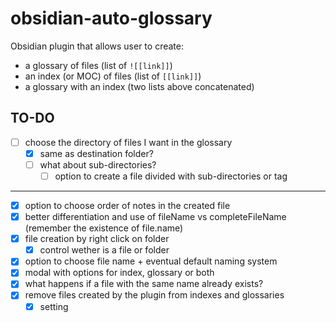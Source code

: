 # obsidian-auto-glossary
Obsidian plugin that allows user to create:
- a glossary of files (list of `![[link]]`)
- an index (or MOC) of files (list of `[[link]]`)
- a glossary with an index (two lists above concatenated)
## TO-DO
- [ ] choose the directory of files I want in the glossary
	- [x] same as destination folder?
	- [ ] what about sub-directories?
		- [ ] option to create a file divided with sub-directories or tag
***
- [x] option to choose order of notes in the created file
- [x] better differentiation and use of fileName vs completeFileName (remember the existence of file.name)
- [x] file creation by right click on folder
	- [x] control wether is a file or folder
- [x] option to choose file name + eventual default naming system
- [x] modal with options for index, glossary or both
- [x] what happens if a file with the same name already exists?
- [x] remove files created by the plugin from indexes and glossaries
	- [x] setting
